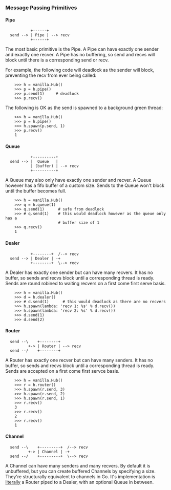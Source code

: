 ### Message Passing Primitives

#### Pipe

```
           +------+
  send --> | Pipe | --> recv
           +------+
```

The most basic primitive is the Pipe. A Pipe can have exactly one sender and
exactly one recver. A Pipe has no buffering, so send and recvs will block until
there is a corresponding send or recv.

For example, the following code will deadlock as the sender will block,
preventing the recv from ever being called:

```
    >>> h = vanilla.Hub()
    >>> p = h.pipe()
    >>> p.send(1)     # deadlock
    >>> p.recv()
```

The following is OK as the send is spawned to a background green thread:

```
    >>> h = vanilla.Hub()
    >>> p = h.pipe()
    >>> h.spawn(p.send, 1)
    >>> p.recv()
    1
```

#### Queue

```
           +----------+
  send --> |  Queue   |
           | (buffer) | --> recv
           +----------+
```

A Queue may also only have exactly one sender and recver. A Queue however has a
fifo buffer of a custom size. Sends to the Queue won't block until the buffer
becomes full.

```
    >>> h = vanilla.Hub()
    >>> q = h.queue(1)
    >>> q.send(1)      # safe from deadlock
    >>> # q.send(1)    # this would deadlock however as the queue only has a
                       # buffer size of 1
    >>> q.recv()
    1
```

#### Dealer

```
           +--------+  /--> recv
  send --> | Dealer | -+
           +--------+  \--> recv
```

A Dealer has exactly one sender but can have many recvers. It has no buffer, so
sends and recvs block until a corresponding thread is ready. Sends are round
robined to waiting recvers on a first come first serve basis.

```
    >>> h = vanilla.Hub()
    >>> d = h.dealer()
    >>> # d.send(1)      # this would deadlock as there are no recvers
    >>> h.spawn(lambda: 'recv 1: %s' % d.recv())
    >>> h.spawn(lambda: 'recv 2: %s' % d.recv())
    >>> d.send(1)
    >>> d.send(2)
```

#### Router

```
  send --\    +--------+
          +-> | Router | --> recv
  send --/    +--------+
```

A Router has exactly one recver but can have many senders. It has no buffer, so
sends and recvs block until a corresponding thread is ready. Sends are accepted
on a first come first servce basis.

```
    >>> h = vanilla.Hub()
    >>> r = h.router()
    >>> h.spawn(r.send, 3)
    >>> h.spawn(r.send, 2)
    >>> h.spawn(r.send, 1)
    >>> r.recv()
    3
    >>> r.recv()
    2
    >>> r.recv()
    1
```

#### Channel

```
  send --\    +---------+  /--> recv
          +-> | Channel | -+
  send --/    +---------+  \--> recv
```

A Channel can have many senders and many recvers. By default it is unbuffered,
but you can create buffered Channels by specifying a size. They're structurally
equivalent to channels in Go. It's implementation is [literally][] a Router
piped to a Dealer, with an optional Queue in between.

[literally]:
	https://github.com/cablehead/vanilla/blob/dd4605fc83147a0200067030605550b8c2952b7b/vanilla.py#L660

